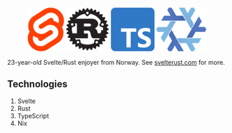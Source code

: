 <p align="center">
    <img width="83"  height="100" src="svelte.webp">
    <img width="100" height="100" src="rust.webp">
    <img width="100"  height="100" src="typescript.webp">
    <img width="115" height="100" src="nix.webp">
</p>

23-year-old Svelte/Rust enjoyer from Norway. See [svelterust.com](https://svelterust.com) for more.

## Technologies

1. Svelte
2. Rust
3. TypeScript
4. Nix
